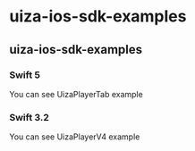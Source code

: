 # uiza-ios-sdk-examples
## uiza-ios-sdk-examples

### Swift 5

You can see UizaPlayerTab example

### Swift 3.2

You can see UizaPlayerV4 example